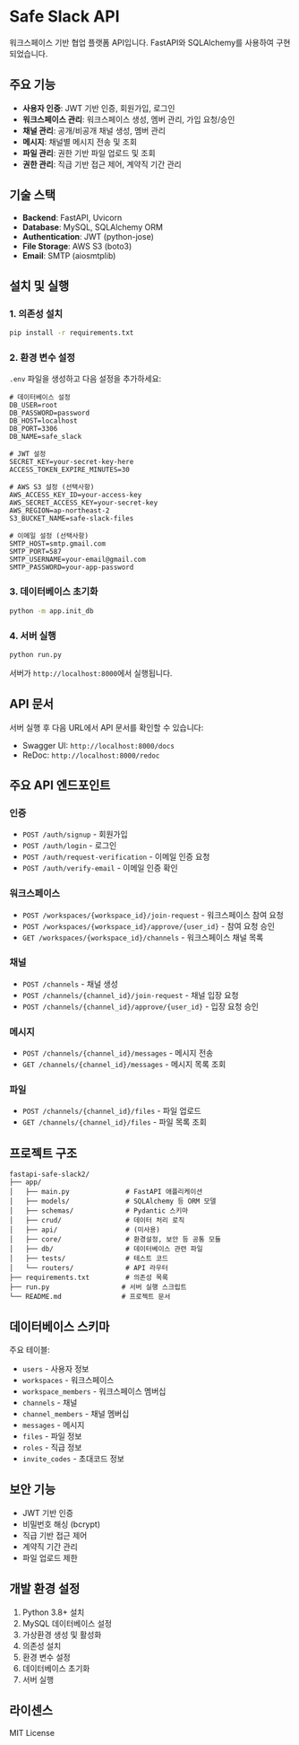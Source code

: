 # Safe Slack API

워크스페이스 기반 협업 플랫폼 API입니다. FastAPI와 SQLAlchemy를 사용하여 구현되었습니다.

## 주요 기능

- **사용자 인증**: JWT 기반 인증, 회원가입, 로그인
- **워크스페이스 관리**: 워크스페이스 생성, 멤버 관리, 가입 요청/승인
- **채널 관리**: 공개/비공개 채널 생성, 멤버 관리
- **메시지**: 채널별 메시지 전송 및 조회
- **파일 관리**: 권한 기반 파일 업로드 및 조회
- **권한 관리**: 직급 기반 접근 제어, 계약직 기간 관리

## 기술 스택

- **Backend**: FastAPI, Uvicorn
- **Database**: MySQL, SQLAlchemy ORM
- **Authentication**: JWT (python-jose)
- **File Storage**: AWS S3 (boto3)
- **Email**: SMTP (aiosmtplib)

## 설치 및 실행

### 1. 의존성 설치

```bash
pip install -r requirements.txt
```

### 2. 환경 변수 설정

`.env` 파일을 생성하고 다음 설정을 추가하세요:

```env
# 데이터베이스 설정
DB_USER=root
DB_PASSWORD=password
DB_HOST=localhost
DB_PORT=3306
DB_NAME=safe_slack

# JWT 설정
SECRET_KEY=your-secret-key-here
ACCESS_TOKEN_EXPIRE_MINUTES=30

# AWS S3 설정 (선택사항)
AWS_ACCESS_KEY_ID=your-access-key
AWS_SECRET_ACCESS_KEY=your-secret-key
AWS_REGION=ap-northeast-2
S3_BUCKET_NAME=safe-slack-files

# 이메일 설정 (선택사항)
SMTP_HOST=smtp.gmail.com
SMTP_PORT=587
SMTP_USERNAME=your-email@gmail.com
SMTP_PASSWORD=your-app-password
```

### 3. 데이터베이스 초기화

```bash
python -m app.init_db
```

### 4. 서버 실행

```bash
python run.py
```

서버가 `http://localhost:8000`에서 실행됩니다.

## API 문서

서버 실행 후 다음 URL에서 API 문서를 확인할 수 있습니다:

- Swagger UI: `http://localhost:8000/docs`
- ReDoc: `http://localhost:8000/redoc`

## 주요 API 엔드포인트

### 인증
- `POST /auth/signup` - 회원가입
- `POST /auth/login` - 로그인
- `POST /auth/request-verification` - 이메일 인증 요청
- `POST /auth/verify-email` - 이메일 인증 확인

### 워크스페이스
- `POST /workspaces/{workspace_id}/join-request` - 워크스페이스 참여 요청
- `POST /workspaces/{workspace_id}/approve/{user_id}` - 참여 요청 승인
- `GET /workspaces/{workspace_id}/channels` - 워크스페이스 채널 목록

### 채널
- `POST /channels` - 채널 생성
- `POST /channels/{channel_id}/join-request` - 채널 입장 요청
- `POST /channels/{channel_id}/approve/{user_id}` - 입장 요청 승인

### 메시지
- `POST /channels/{channel_id}/messages` - 메시지 전송
- `GET /channels/{channel_id}/messages` - 메시지 목록 조회

### 파일
- `POST /channels/{channel_id}/files` - 파일 업로드
- `GET /channels/{channel_id}/files` - 파일 목록 조회

## 프로젝트 구조

```
fastapi-safe-slack2/
├── app/
│   ├── main.py              # FastAPI 애플리케이션
│   ├── models/              # SQLAlchemy 등 ORM 모델
│   ├── schemas/             # Pydantic 스키마
│   ├── crud/                # 데이터 처리 로직
│   ├── api/                 # (미사용)
│   ├── core/                # 환경설정, 보안 등 공통 모듈
│   ├── db/                  # 데이터베이스 관련 파일
│   ├── tests/               # 테스트 코드
│   └── routers/             # API 라우터
├── requirements.txt         # 의존성 목록
├── run.py                  # 서버 실행 스크립트
└── README.md               # 프로젝트 문서
```

## 데이터베이스 스키마

주요 테이블:
- `users` - 사용자 정보
- `workspaces` - 워크스페이스
- `workspace_members` - 워크스페이스 멤버십
- `channels` - 채널
- `channel_members` - 채널 멤버십
- `messages` - 메시지
- `files` - 파일 정보
- `roles` - 직급 정보
- `invite_codes` - 초대코드 정보

## 보안 기능

- JWT 기반 인증
- 비밀번호 해싱 (bcrypt)
- 직급 기반 접근 제어
- 계약직 기간 관리
- 파일 업로드 제한

## 개발 환경 설정

1. Python 3.8+ 설치
2. MySQL 데이터베이스 설정
3. 가상환경 생성 및 활성화
4. 의존성 설치
5. 환경 변수 설정
6. 데이터베이스 초기화
7. 서버 실행

## 라이센스

MIT License 